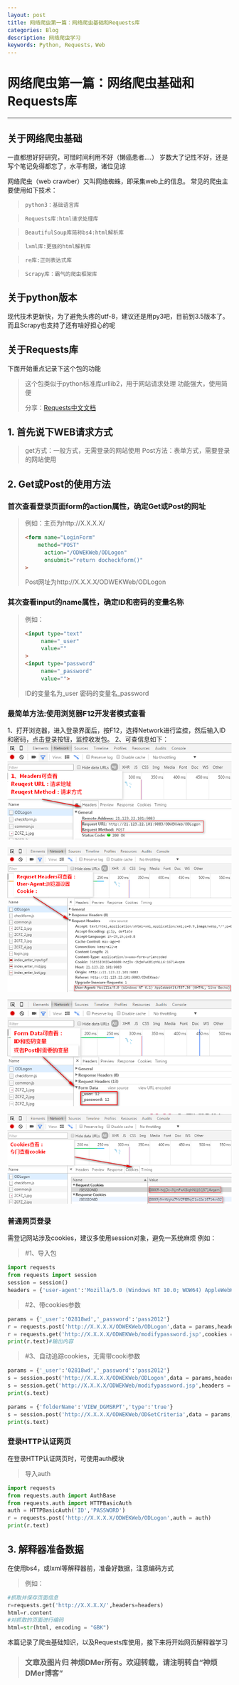 ```yaml
---
layout: post
title: 网络爬虫第一篇：网络爬虫基础和Requests库
categories: Blog
description: 网络爬虫学习
keywords: Python, Requests，Web
---
```


# 网络爬虫第一篇：网络爬虫基础和Requests库 #
----------
## 关于网络爬虫基础 ##
一直都想好好研究，可惜时间利用不好（懒癌患者....）
岁数大了记性不好，还是写个笔记免得都忘了，水平有限，诸位见谅

网络爬虫（web crawber）又叫网络蜘蛛，即采集web上的信息。
常见的爬虫主要使用如下技术：

> `python3：基础语言库`

> `Requests库:html请求处理库`

> `BeautifulSoup库简称bs4:html解析库`

> `lxml库:更强的html解析库`

> `re库:正则表达式库`

> `Scrapy库：霸气的爬虫框架库`

## 关于python版本 ##
现代技术更新快，为了避免头疼的utf-8，建议还是用py3吧，目前到3.5版本了。
而且Scrapy也支持了还有啥好担心的呢

## 关于Requests库 ##
下面开始重点记录下这个包的功能
>这个包类似于python标准库urllib2，用于网站请求处理 功能强大，使用简便
>
> 分享：[Requests中文文档](http://www.zhidaow.com/post/python-requests-install-and-brief-introduction)

## 1. 首先说下WEB请求方式
> get方式：一般方式，无需登录的网站使用
> Post方法：表单方式，需要登录的网站使用

## 2. Get或Post的使用方法

### 首次查看登录页面form的action属性，确定Get或Post的网址
> 例如：主页为http://X.X.X.X/
> ```HTML
> <form name="LoginForm"
> 	  method="POST"
>       action="/ODWEKWeb/ODLogon"
>       onsubmit="return docheckform()"
> >
> ```
> Post网址为http://X.X.X.X/ODWEKWeb/ODLogon

### 其次查看input的name属性，确定ID和密码的变量名称
>例如：
> ```HTML
> <input type="text"
> 	   name="_user"
> 	   value=""
> >
> <input type="password"
> 	   name="_password"
> 	   value="">
> ```
> ID的变量名为_user
> 密码的变量名_password

### 最简单方法:使用浏览器F12开发者模式查看
1、打开浏览器，进入登录界面后，按F12，选择Network进行监控，然后输入ID和密码，点击登录按钮，监控收发包。
2、可查信息如下：
![123](/images/blog/2017-07-06_1_1.png)

![123](/images/blog/2017-07-06_1_2.png)

![123](/images/blog/2017-07-06_1_3.png)

![123](/images/blog/2017-07-06_1_4.png)
### 普通网页登录
需登记网站涉及cookies，建议多使用session对象，避免一系统麻烦
例如：
> #1、导入包
```python
import requests
from requests import session
session = session()
headers = {'user-agent':'Mozilla/5.0 (Windows NT 10.0; WOW64) AppleWebKit/537.36 (KHTML, like Gecko) Chrome/50.0.2661.102 Safari/537.36'}
```
> #2、带cookies参数
```python
params = {'_user':'02818wd','_password':'pass2012'}
r = requests.post('http://X.X.X.X/ODWEKWeb/ODLogon',data = params,headers = headers)
r = requests.get('http://X.X.X.X/ODWEKWeb/modifypassword.jsp',cookies = r.cookies,headers = headers)
print(r.text)#输出内容
```
> #3、自动追踪cookies，无需带cooki参数
```python
params = {'_user':'02818wd','_password':'pass2012'}
s = session.post('http://X.X.X.X/ODWEKWeb/ODLogon',data = params,headers = headers)
s = session.get('http://X.X.X.X/ODWEKWeb/modifypassword.jsp',headers = headers)
print(s.text)
```
```python
params = {'folderName':'VIEW_DGMSRPT','type':'true'}
s = session.post('http://X.X.X.X/ODWEKWeb/ODGetCriteria',data = params,headers = headers)
print(s.text)
```

### 登录HTTP认证网页
在登录HTTP认证网页时，可使用auth模块
> 导入auth
```python
import requests
from requests.auth import AuthBase
from requests.auth import HTTPBasicAuth
auth = HTTPBasicAuth('ID','PASSWORD')
r = requests.post('http://X.X.X.X/ODWEKWeb/ODLogon',auth = auth)
print(r.text)
```

## 3. 解释器准备数据
在使用bs4，或lxml等解释器前，准备好数据，注意编码方式
>例如：
```python
#抓取并保存页面信息
r=requests.get('http://X.X.X.X/',headers=headers)
html=r.content
#对抓取的页面进行编码
html=str(html, encoding = "GBK")
```

本篇记录了爬虫基础知识，以及Requests库使用，接下来将开始网页解释器学习
>### 文章及图片归 神烦DMer所有。欢迎转载，请注明转自“神烦DMer博客”
